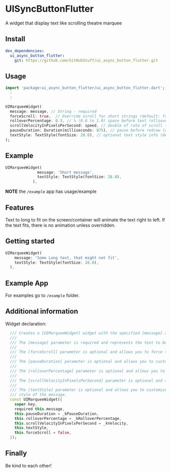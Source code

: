 # UISyncButtonFlutter

A widget that display text like scrolling theatre marquee

## Install

```yaml
dev_dependencies:
  ui_async_button_flutter:
    git: https://github.com/GitHubStuff/ui_async_button_flutter.git
```

## Usage

```dart
import 'package:ui_async_button_flutter/ui_async_button_flutter.dart';
  :
  :

UIMarqueeWidget(
  message: message, // String - required
  forceScroll: true,  // Override scroll for short strings (default: false)
  rolloverPercentage: 0.3, // % (0.0 to 1.0) space before text rollsover (default: 0.1)
  scrollVelocityInPixelsPerSecond: speed, // double of rate of scroll (default: 60.0)
  pauseDuration: Duration(milliseconds: 875), // pause before redraw (default: 750ms)
  textStyle: TextStyle(fontSize: 28.0), // optional text style info (default: null)
);
```

## Example

```dart
UIMarqueeWidget(
              message: 'Short message',
              textStyle: TextStyle(fontSize: 28.0),
            ),
```

**NOTE** the ```/example``` app has usage/example

## Features

Text to long to fit on the screen/container will animate the text right to left.
If the text fits, there is no animation unless overridden.

## Getting started

```dart
UIMarqueeWidget(
    message: 'Some Long text, that might not fit',
    textStyle: TextStyle(fontSize: 28.0),
  ),
```

## Example App

For examples go to `/example` folder.

## Additional information

Widget declaration:

```dart
  /// Creates a [UIMarqueeWidget] widget with the specified [message] and [textStyle].
  ///
  /// The [message] parameter is required and represents the text to be displayed.
  ///
  /// The [forceScroll] parameter is optional and allows you to force the text to scroll
  ///
  /// The [pauseDuration] parameter is optional and allows you to customize the pause between scrolls
  ///
  /// The [rolloverPercentage] parameter is optional and allows you to customize the amount of rollover
  ///
  /// The [scrollVelocityInPixelsPerSecond] parameter is optional and allows you to customize the scroll velocity
  ///
  /// The [textStyle] parameter is optional and allows you to customize the text
  /// style of the message.
  const UIMarqueeWidget({
    super.key,
    required this.message,
    this.pauseDuration = _kPauseDuration,
    this.rolloverPercentage = _kRolloverPercentage,
    this.scrollVelocityInPixelsPerSecond = _kVelocity,
    this.textStyle,
    this.forceScroll = false,
  });
```

## Finally

Be kind to each other!
